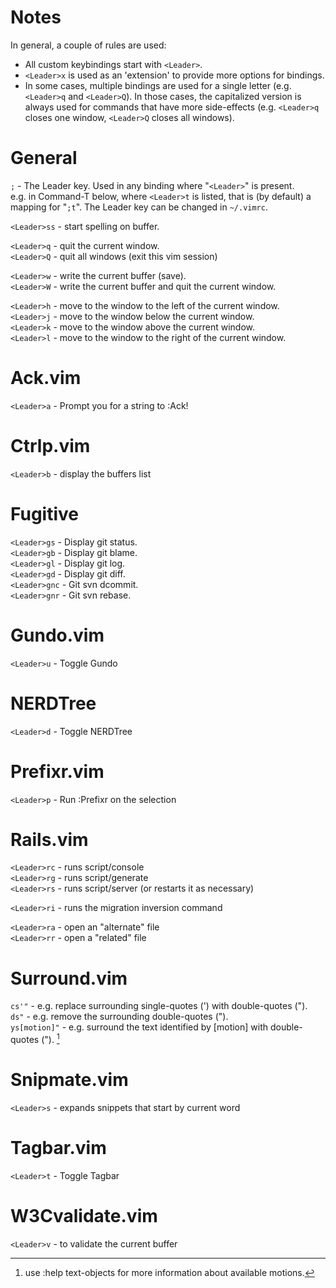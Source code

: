 Notes
=====
In general, a couple of rules are used:

* All custom keybindings start with `<Leader>`.
* `<Leader>x` is used as an 'extension' to provide more options for bindings.
* In some cases, multiple bindings are used for a single letter (e.g. `<Leader>q` and `<Leader>Q`). In those cases, the capitalized version is always used for commands that have more side-effects (e.g. `<Leader>q` closes one window, `<Leader>Q` closes all windows).

General
=======
`;` - The Leader key. Used in any binding where "`<Leader>`" is present.  
    e.g. in Command-T below, where `<Leader>t` is listed, that is (by default) a mapping for "`;t`". The Leader key can be changed in `~/.vimrc`.

`<Leader>ss` - start spelling on buffer.  

`<Leader>q` - quit the current window.  
`<Leader>Q` - quit all windows (exit this vim session)

`<Leader>w` - write the current buffer (save).  
`<Leader>W` - write the current buffer and quit the current window.

`<Leader>h` - move to the window to the left of the current window.  
`<Leader>j` - move to the window below the current window.  
`<Leader>k` - move to the window above the current window.  
`<Leader>l` - move to the window to the right of the current window.

Ack.vim
=======
`<Leader>a` - Prompt you for a string to :Ack!  

Ctrlp.vim
=========
`<Leader>b` - display the buffers list  

Fugitive
========
`<Leader>gs`  - Display git status.  
`<Leader>gb`  - Display git blame.  
`<Leader>gl`  - Display git log.  
`<Leader>gd`  - Display git diff.  
`<Leader>gnc` - Git svn dcommit.  
`<Leader>gnr` - Git svn rebase.

Gundo.vim
=========
`<Leader>u` - Toggle Gundo  

NERDTree
========
`<Leader>d` - Toggle NERDTree  

Prefixr.vim
===========
`<Leader>p` - Run :Prefixr on the selection  

Rails.vim
=========
`<Leader>rc` - runs script/console  
`<Leader>rg` - runs script/generate  
`<Leader>rs` - runs script/server (or restarts it as necessary)  

`<Leader>ri` - runs the migration inversion command  

`<Leader>ra` - open an "alternate" file  
`<Leader>rr` - open a "related" file  

Surround.vim
============
`cs'"`        - e.g. replace surrounding single-quotes (') with double-quotes (").  
`ds"`         - e.g. remove the surrounding double-quotes (").  
`ys[motion]"` - e.g. surround the text identified by [motion] with double-quotes ("). [^motionhelp]

Snipmate.vim
============
`<Leader>s` - expands snippets that start by current word

Tagbar.vim
===========
`<Leader>t` - Toggle Tagbar  

W3Cvalidate.vim
===============
`<Leader>v` - to validate the current buffer  

[^motionhelp]: use :help text-objects for more information about available motions.
